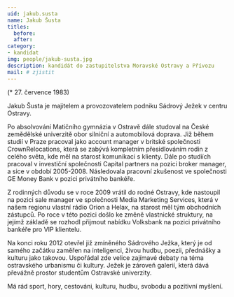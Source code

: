 ```yaml
---
uid: jakub.susta
name: Jakub Šusta
titles:
  before: 
  after: 
category:
- kandidat 
img: people/jakub-susta.jpg
description: kandidát do zastupitelstva Moravské Ostravy a Přívozu
mail: # zjistit
---
```


(* 27. července 1983)

Jakub Šusta je majitelem a provozovatelem podniku Sádrový Ježek v centru Ostravy.

Po absolvování Matičního gymnázia v Ostravě dále studoval na České zemědělské univerzitě obor silniční a automobilová doprava. Již během studií v Praze pracoval jako account manager v britské společnosti CrownRelocations, která se zabývá kompletním přesidlováním rodin z celého světa, kde měl na starost komunikaci s klienty. Dále po studiích pracoval v investiční společnosti Capital partners na pozici broker manager, a sice v období 2005-2008. Následovala pracovní zkušenost ve společnosti GE Money Bank v pozici privátního bankéře.

Z rodinných důvodu se v roce 2009 vrátil do rodné Ostravy, kde nastoupil na pozici sale manager ve společnosti Media Marketing Services, která v našem regionu vlastní rádio Orion a Helax, na starost měl tým obchodních zástupců. Po roce v této pozici došlo ke změně vlastnické struktury, na jejímž základě se rozhodl přijmout nabídku Volksbank na pozici privátního bankéře pro VIP klientelu.

Na konci roku 2012 otevřel již zmíněného Sádrového Ježka, který je od samého začátku zaměřen na inteligenci, živou hudbu, poezii, přednášky a kulturu jako takovou. Uspořádal zde velice zajímavé debaty na téma ostravského urbanismu či kultury. Ježek je zároveň galerií, která dává převážně prostor studentům Ostravské univerzity.

Má rád sport, hory, cestováni, kulturu, hudbu, svobodu a pozitivní myšlení.
